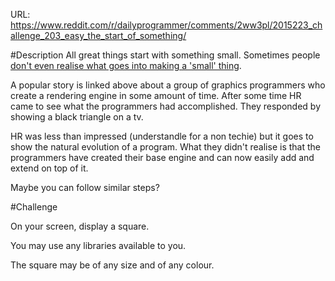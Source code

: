 URL: https://www.reddit.com/r/dailyprogrammer/comments/2ww3pl/2015223_challenge_203_easy_the_start_of_something/

#Description
All great things start with something small. Sometimes people [don't even realise what goes into making a 'small' thing](http://rampantgames.com/blog/?p=7745).

A popular story is linked above about a group of graphics programmers who create a rendering engine in some amount of time. After some time HR came to see what the programmers had accomplished. They responded by showing a black triangle on a tv.

HR was less than impressed (understandle for a non techie) but it goes to show the natural evolution of a program. What they didn't realise is that the programmers have created their base engine and can now easily add and extend on top of it.

Maybe you can follow similar steps?

#Challenge

On your screen, display a square.

You may use any libraries available to you.

The square may be of any size and of any colour.
